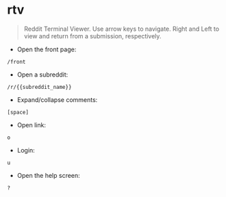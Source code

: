 # rtv

> Reddit Terminal Viewer.
> Use arrow keys to navigate. Right and Left to view and return from a submission, respectively.

- Open the front page:

`/front`

- Open a subreddit:

`/r/{{subreddit_name}}`

- Expand/collapse comments:

`[space]`

- Open link:

`o`

- Login:

`u`

- Open the help screen:

`?`
